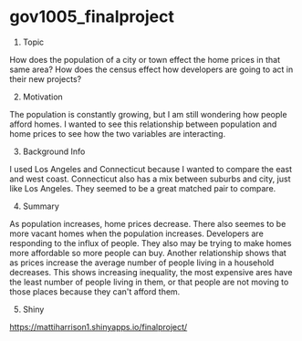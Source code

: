 # gov1005_finalproject

1.	Topic

How does the population of a city or town effect the home prices in that same area? 
How does the census effect how developers are going to act in their new projects? 

2.	Motivation

The population is constantly growing, but I am still wondering how people afford homes. I wanted to see this relationship between population and home prices to see how the two variables are interacting.

3.	Background Info

I used Los Angeles and Connecticut because I wanted to compare the east and west coast. Connecticut also has a mix between suburbs and city, just like Los Angeles. They seemed to be a great matched pair to compare. 

4.	Summary

As population increases, home prices decrease. There also seemes to be more vacant homes when the population increases. Developers are responding to the influx of people. They also may be trying to make homes more affordable so more people can buy. Another relationship shows that as prices increase the average number of people living in a household decreases. This shows increasing inequality, the most expensive ares have the least number of people living in them, or that people are not moving to those places because they can't afford them.  

5. Shiny

https://mattiharrison1.shinyapps.io/finalproject/

